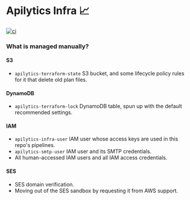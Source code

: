 # Apilytics Infra 📈

[![ci](https://github.com/blomqma/apilytics-infra/actions/workflows/ci.yml/badge.svg)](https://github.com/blomqma/apilytics-infra/actions)

### What is managed manually?

#### S3

- `apilytics-terraform-state` S3 bucket, and some lifecycle policy rules for it that delete old plan files.

#### DynamoDB

- `apilytics-terraform-lock` DynamoDB table, spun up with the default recommended settings.

#### IAM

- `apilytics-infra-user` IAM user whose access keys are used in this repo's pipelines.
- `apilytics-smtp-user` IAM user and its SMTP credentials.
- All human-accessed IAM users and all IAM access credentials.

#### SES

- SES domain verification.
- Moving out of the SES sandbox by requesting it from AWS support.
